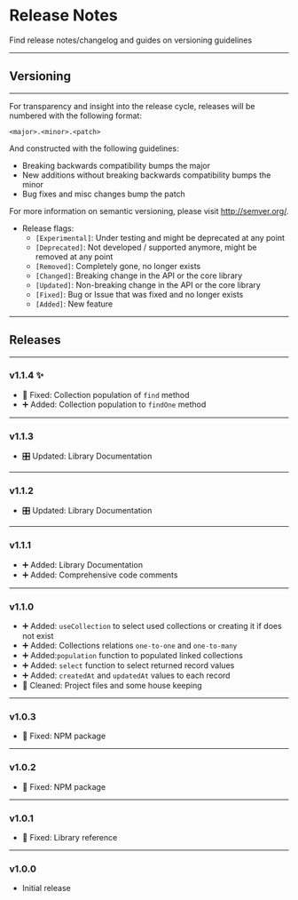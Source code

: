# Release Notes

Find release notes/changelog and guides on versioning guidelines

---

## Versioning

---

For transparency and insight into the release cycle, releases will be numbered
with the following format:

`<major>.<minor>.<patch>`

And constructed with the following guidelines:

- Breaking backwards compatibility bumps the major
- New additions without breaking backwards compatibility bumps the minor
- Bug fixes and misc changes bump the patch

For more information on semantic versioning, please visit <http://semver.org/>.

- Release flags:
  - `[Experimental]`: Under testing and might be deprecated at any point
  - `[Deprecated]`: Not developed / supported anymore, might be removed at any point
  - `[Removed]`: Completely gone, no longer exists
  - `[Changed]`: Breaking change in the API or the core library
  - `[Updated]`: Non-breaking change in the API or the core library
  - `[Fixed]`: Bug or Issue that was fixed and no longer exists
  - `[Added]`: New feature

---

## Releases

---

### v1.1.4 ✨

- 🔧 Fixed: Collection population of `find` method
- ➕ Added: Collection population to `findOne` method

---

### v1.1.3

- 🎛️ Updated: Library Documentation

---

### v1.1.2

- 🎛️ Updated: Library Documentation

---

### v1.1.1

- ➕ Added: Library Documentation
- ➕ Added: Comprehensive code comments

---

### v1.1.0

- ➕ Added: `useCollection` to select used collections or creating it if does not exist
- ➕ Added: Collections relations `one-to-one` and `one-to-many`
- ➕ Added:`population` function to populated linked collections
- ➕ Added: `select` function to select returned record values
- ➕ Added: `createdAt` and `updatedAt` values to each record
- 🧹 Cleaned: Project files and some house keeping

---

### v1.0.3

- 🔧 Fixed: NPM package

---

### v1.0.2

- 🔧 Fixed: NPM package

---

### v1.0.1

- 🔧 Fixed: Library reference

---

### v1.0.0

- Initial release
